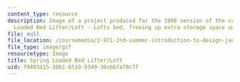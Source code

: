 ```yaml
---
content_type: resource
description: Image of a project produced for the 1998 version of the course. Spring
  Loaded Bed Lifter/Loft - Lofts bed, freeing up extra storage space underneath.
file: null
file_location: /coursemedia/2-971-2nd-summer-introduction-to-design-january-iap-2003/f9403d1530616510534936cb6fa70c7f_98_spring_bedlifter.gif
file_type: image/gif
resourcetype: Image
title: Spring Loaded Bed Lifter/Loft
uid: f9403d15-3061-6510-5349-36cb6fa70c7f
---
```

